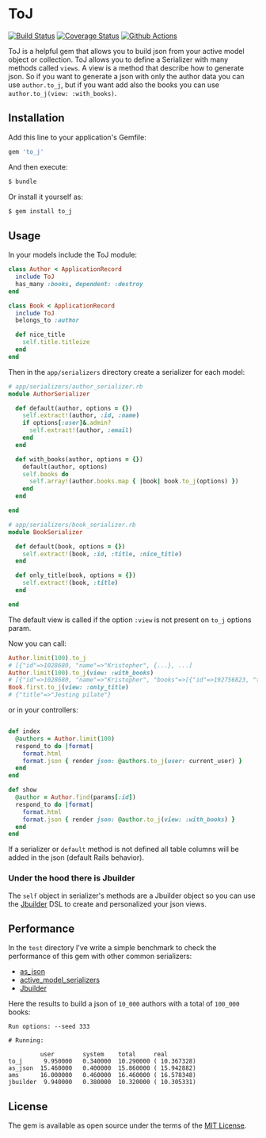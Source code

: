 # ToJ

[![Build Status](https://travis-ci.org/pioz/to_j.svg?branch=master)](https://travis-ci.org/pioz/to_j)
[![Coverage Status](https://coveralls.io/repos/github/pioz/to_j/badge.svg?branch=master&service=github)](https://coveralls.io/github/pioz/to_j)
[![Github Actions](https://github.com/pioz/to_j/workflows/Test/badge.svg)](https://github.com/pioz/to_j/actions)

ToJ is a helpful gem that allows you to build json from your active model
object or collection. ToJ allows you to define a Serializer with many methods
called `views`. A view is a method that describe how to generate json. So
if you want to generate a json with only the author data you can use
`author.to_j`, but if you want add also the books you can use
`author.to_j(view: :with_books)`.

## Installation

Add this line to your application's Gemfile:

```ruby
gem 'to_j'
```

And then execute:

```bash
$ bundle
```

Or install it yourself as:

```bash
$ gem install to_j
```

## Usage

In your models include the ToJ module:

```ruby
class Author < ApplicationRecord
  include ToJ
  has_many :books, dependent: :destroy
end

class Book < ApplicationRecord
  include ToJ
  belongs_to :author

  def nice_title
    self.title.titleize
  end
end
```

Then in the `app/serializers` directory create a serializer for each model:

```ruby
# app/serializers/author_serializer.rb
module AuthorSerializer

  def default(author, options = {})
    self.extract!(author, :id, :name)
    if options[:user]&.admin?
      self.extract!(author, :email)
    end
  end

  def with_books(author, options = {})
    default(author, options)
    self.books do
      self.array!(author.books.map { |book| book.to_j(options) })
    end
  end

end
```

```ruby
# app/serializers/book_serializer.rb
module BookSerializer

  def default(book, options = {})
    self.extract!(book, :id, :title, :nice_title)
  end

  def only_title(book, options = {})
    self.extract!(book, :title)
  end

end
```

The default view is called if the option `:view` is not present on `to_j`
options param.

Now you can call:

```ruby
Author.limit(100).to_j
# [{"id"=>1028680, "name"=>"Kristopher", {...}, ...]
Author.limit(100).to_j(view: :with_books)
# [{"id"=>1028680, "name"=>"Kristopher", "books"=>[{"id"=>192756823, "title"=>"If not now, when?", "nice_title"=>"If Not Now, When?"}, {...}, ...]
Book.first.to_j(view: :only_title)
# {"title"=>"Jesting pilate"}
```

or in your controllers:

```ruby

def index
  @authors = Author.limit(100)
  respond_to do |format|
    format.html
    format.json { render json: @authors.to_j(user: current_user) }
  end
end

def show
  @author = Author.find(params[:id])
  respond_to do |format|
    format.html
    format.json { render json: @author.to_j(view: :with_books) }
  end
end

```

If a serializer or `default` method is not defined all table columns will be
added in the json (default Rails behavior).

### Under the hood there is Jbuilder

The `self` object in serializer's methods are a Jbuilder object so you can use
the [Jbuilder](https://github.com/rails/jbuilder/) DSL to create and
personalized your json views.

## Performance

In the `test` directory I've write a simple benchmark to check the performance of this gem with other common serializers:

- [as_json](http://api.rubyonrails.org/classes/ActiveModel/Serializers/JSON.html#method-i-as_json)
- [active_model_serializers](https://github.com/rails-api/active_model_serializers/)
- [Jbuilder](https://github.com/rails/jbuilder/)

Here the results to build a json of `10_000` authors with a total of `100_000` books:

```
Run options: --seed 333

# Running:

         user        system    total     real
to_j      9.950000   0.340000  10.290000 ( 10.367328)
as_json  15.460000   0.400000  15.860000 ( 15.942882)
ams      16.000000   0.460000  16.460000 ( 16.578348)
jbuilder  9.940000   0.380000  10.320000 ( 10.305331)

```

## License

The gem is available as open source under the terms of the [MIT License](https://opensource.org/licenses/MIT).
